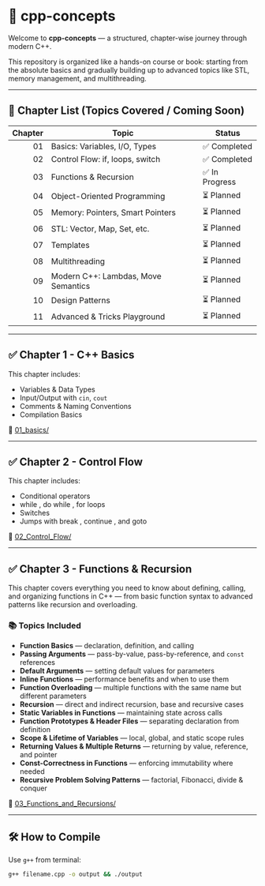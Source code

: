 # 📘 cpp-concepts

Welcome to **cpp-concepts** — a structured, chapter-wise journey through modern C++.

This repository is organized like a hands-on course or book: starting from the absolute basics and gradually building up to advanced topics like STL, memory management, and multithreading.

---

## 🧠 Chapter List (Topics Covered / Coming Soon)

| Chapter | Topic                        | Status       |
|--------:|------------------------------|--------------|
| 01      | Basics: Variables, I/O, Types | ✅ Completed |
| 02      | Control Flow: if, loops, switch | ✅ Completed    |
| 03      | Functions & Recursion        | ✅ In Progress     |
| 04      | Object-Oriented Programming  | ⏳ Planned     |
| 05      | Memory: Pointers, Smart Pointers | ⏳ Planned     |
| 06      | STL: Vector, Map, Set, etc.  | ⏳ Planned     |
| 07      | Templates                    | ⏳ Planned     |
| 08      | Multithreading               | ⏳ Planned     |
| 09      | Modern C++: Lambdas, Move Semantics | ⏳ Planned     |
| 10      | Design Patterns              | ⏳ Planned     |
| 11      | Advanced & Tricks Playground | ⏳ Planned     |

---

## ✅ Chapter 1 - C++ Basics

This chapter includes:
- Variables & Data Types
- Input/Output with `cin`, `cout`
- Comments & Naming Conventions
- Compilation Basics

📁 [01_basics/](./01_basics)

---

## ✅ Chapter 2 - Control Flow

This chapter includes:
- Conditional operators
- while , do while , for loops
- Switches
- Jumps with break , continue , and goto

📁 [02_Control_Flow/](./02_Control_Flow)

---
## ✅ Chapter 3 - Functions & Recursion

This chapter covers everything you need to know about defining, calling, and organizing functions in C++ — from basic function syntax to advanced patterns like recursion and overloading.  

### 📚 Topics Included  

- **Function Basics** — declaration, definition, and calling  
- **Passing Arguments** — pass-by-value, pass-by-reference, and `const` references  
- **Default Arguments** — setting default values for parameters  
- **Inline Functions** — performance benefits and when to use them  
- **Function Overloading** — multiple functions with the same name but different parameters  
- **Recursion** — direct and indirect recursion, base and recursive cases  
- **Static Variables in Functions** — maintaining state across calls  
- **Function Prototypes & Header Files** — separating declaration from definition  
- **Scope & Lifetime of Variables** — local, global, and static scope rules  
- **Returning Values & Multiple Returns** — returning by value, reference, and pointer  
- **Const-Correctness in Functions** — enforcing immutability where needed  
- **Recursive Problem Solving Patterns** — factorial, Fibonacci, divide & conquer 

📁 [03_Functions_and_Recursions/](./03_Functions_and_Recursions)

---

## 🛠️ How to Compile

Use `g++` from terminal:

```bash
g++ filename.cpp -o output && ./output
